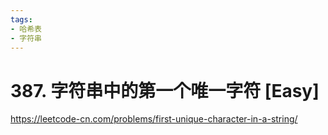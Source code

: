 ```yaml
---
tags:
- 哈希表
- 字符串
---
```


# 387. 字符串中的第一个唯一字符 [Easy]

<https://leetcode-cn.com/problems/first-unique-character-in-a-string/>
